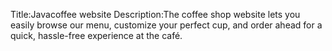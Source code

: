 Title:Javacoffee website 
Description:The coffee shop website lets you easily browse our menu, customize your perfect cup, and order ahead for a quick, hassle-free experience at the café.
